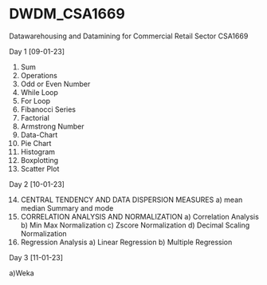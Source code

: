 # DWDM_CSA1669
Datawarehousing and Datamining for Commercial Retail Sector CSA1669

Day 1 [09-01-23]
1. Sum 
2. Operations
3. Odd or Even Number
4. While Loop
5. For Loop
6. Fibanocci Series
7. Factorial
8. Armstrong Number
9. Data-Chart
10. Pie Chart
11. Histogram
12. Boxplotting
13. Scatter Plot

Day 2 [10-01-23]

14. CENTRAL TENDENCY AND DATA DISPERSION MEASURES
  a) mean median Summary and mode
15. CORRELATION ANALYSIS AND NORMALIZATION 
  a) Correlation Analysis
  b) Min Max Normalization
  c) Zscore Normalization
  d) Decimal Scaling Normalization
16. Regression Analysis
  a) Linear Regression
  b) Multiple Regression
  
Day 3 [11-01-23]

   a)Weka
 
 

